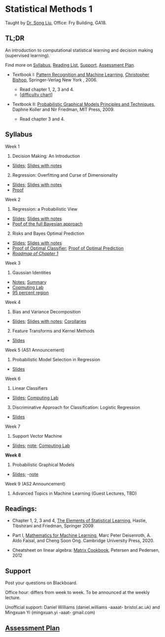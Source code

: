 # Statistical Methods 1

Taught by [Dr. Song Liu](http://allmodelsarewrong.net), Office: Fry Building, GA18. 

## TL;DR
An introduction to computational statistical learning and decision making (supervised learning). 

Find more on 
[Syllabus](#Syllabus), 
[Reading List](#Readings), 
[Support](#Support), 
[Assessment Plan](#Assessment-Plan).

- Textbook I:
[Pattern Recognition and Machine Learning](https://www.microsoft.com/en-us/research/uploads/prod/2006/01/Bishop-Pattern-Recognition-and-Machine-Learning-2006.pdf), [Christopher Bishop](https://www.microsoft.com/en-us/research/people/cmbishop/), Springer-Verlag New York
, 2006. 
  - Read chapter 1, 2, 3 and 4. 
  - [[difficulty chart](https://dominhhai.github.io/en-us/2017/12/ml-prml/#2-1-chapter-1-introduction)]

- Textbook II:
[Probabilistic Graphical Models Principles and Techniques](https://mitpress.mit.edu/books/probabilistic-graphical-models), Daphne Koller and Nir Friedman, MIT Press, 2009. 
  - Read chapter 3 and 4.

## Syllabus 

Week 1
1. Decision Making: An Introduction

- [Slides](lec1/intro.pdf); [Slides with notes](lec1/intro_notes.pdf)

2. Regression: Overfitting and Curse of Dimensionality
- [Slides](lec2/of_cod2.pdf); [Slides with notes](lec2/of_cod2_notes.pdf)
- [Proof](lec2/proof.pdf)

Week 2

1. Regression: a Probabilistic View
- [Slides](lec3/prob_reg.pdf); [Slides with notes](lec3/prob_reg_notes.pdf)
- [Poof of the full Bayesian approach](lec3/Proof3.pdf)
2. Risks and Bayes Optimal Prediction
- [Slides](lec4/BayesEstimator.pdf); [Slides with notes](lec4/BayesEstimator_notes.pdf)
- [Proof of Optimal Classifier](lec4/decisionboundary_completesqurare.pdf); [Proof of Optimal Prediction](lec4/proofs.PNG)
- [*Roadmap of Chapter 1*](lec4/roadmap.png)

Week 3

1. Gaussian Identities
- [Notes](lec5/lec.pdf); [Summary](lec5/summary.pdf)
- [Copmuting Lab](lec5/cl.pdf)
- [95 percent region](lec5/nightyfive.pdf)

Week 4
   
1. Bias and Variance Decomposition
- [Slides](lec7/bv_decomposition.pdf); [Slides with notes](lec7/bv_decomposition_notes.pdf); [Corollaries](lec7/corollaries.png)
2. Feature Transforms and Kernel Methods
- [Slides](lec8/ft_km.pdf)

Week 5 (AS1 Announcement)

1. Probabilistic Model Selection in Regression
- [Slides](lec9/mosel.pdf)

Week 6

1.  Linear Classifiers
- [Slides](lec10/linc.pdf); [Computing Lab](lec10/perceptron.pdf)
3.  Discriminative Approach for Classification: Logistic Regression
- [Slides](lec11/disc.pdf)

Week 7

1.  Support Vector Machine
- [Slides](lec12/svm.pdf); [note](lec12/dual.pdf); [Computing Lab](lec12/cl.pdf) 

**Week 8**

1.   Probabilistic Graphical Models
- [Slides](lec13/pgm.pdf); -[note](lec13/pgm_notes.pdf)

Week 9 (AS2 Announcement)

1.  Advanced Topics in Machine Learning (Guest Lectures, TBD)


## Readings:
- Chapter 1, 2, 3 and 4, [The Elements of Statistical Learning](http://web.stanford.edu/~hastie/Papers/ESLII.pdf), Hastie, Tibshirani and Friedman, Springer 2009

- Part I, [Mathematics for Machine Learning](https://mml-book.github.io/), Marc Peter Deisenroth, A. Aldo Faisal, and Cheng Soon Ong. Cambridge University Press, 2020.

- Cheatsheet on linear algebra:
[Matrix Cookbook](https://www.math.uwaterloo.ca/~hwolkowi/matrixcookbook.pdf), Petersen and Pedersen, 2012

## Support
Post your questions on Blackboard.

Office hour: differs from week to week. To be announced at the weekly lecture.

Unofficial support: Daniel Williams (daniel.williams -aaaat- bristol.ac.uk) and Mingxuan Yi (mingxuan.yi -aaat- gmail.com)

## [Assessment Plan](SM1_assessment.md)